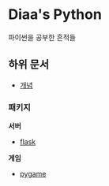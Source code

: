 # Diaa's Python

파이썬을 공부한 흔적들

## 하위 문서

- [개념](concept/Advanced/README.md)   

### 패키지

**서버**   
- [flask](package/server/flask/README.md)   

**게임**
- [pygame](package/game/pygame/README.md)
